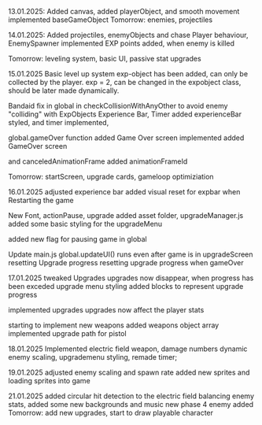 13.01.2025: 
Added canvas, added playerObject, and smooth movement
implemented baseGameObject
Tomorrow: enemies, projectiles

14.01.2025:
Added projectiles, enemyObjects and chase Player behaviour,
EnemySpawner implemented
EXP points added, when enemy is killed

Tomorrow: leveling system, basic UI, passive stat upgrades

15.01.2025
Basic level up system
exp-object has been added, can only be collected by the player. exp = 2, can be changed in the expobject class, should be later made dynamically.

Bandaid fix in global in checkCollisionWithAnyOther
to avoid enemy "colliding" with ExpObjects
Experience Bar, Timer added
experienceBar styled, and timer implemented,

global.gameOver function added
Game Over screen implemented
added GameOver screen

and canceledAnimationFrame
added animationFrameId

Tomorrow: startScreen, upgrade cards, gameloop optimiziation

16.01.2025
adjusted experience bar
added visual reset for expbar when Restarting the game

New Font, actionPause, upgrade
added asset folder, upgradeManager.js
added some basic styling for the upgradeMenu

added new flag for pausing game in global

Update main.js
global.updateUI() runs even after game is in upgradeScreen
resetting Upgrade progress
resetting upgrade progress when gameOver

17.01.2025
tweaked Upgrades
upgrades now disappear, when progress has been exceded
upgrade menu styling
added blocks to represent upgrade progress

implemented upgrades
upgrades now affect the player stats

starting to implement new weapons
added weapons object array
implemented upgrade path for pistol

18.01.2025
Implemented electric field weapon, damage numbers
dynamic enemy scaling, upgrademenu styling, remade timer;

19.01.2025
adjusted enemy scaling and spawn rate
added new sprites and loading sprites into game


21.01.2025
added circular hit detection to the electric field
balancing enemy stats, added some new backgrounds and music
new phase 4 enemy added
Tomorrow: add new upgrades, start to draw playable character
